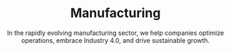 ---
layout: industry
title: Manufacturing
subtitle: "In the rapidly evolving manufacturing sector, we help companies optimize operations, embrace Industry 4.0, and drive sustainable growth."
intro: "At SLKone, we empower manufacturers to thrive in an era of rapid technological advancement and shifting global dynamics. Our expertise spans operational excellence, supply chain optimization, and digital transformation, enabling our clients to achieve operational efficiency, market responsiveness, and sustainable growth."
landscape-title: "The Manufacturing Landscape"
landscape-intro: "The manufacturing industry is experiencing significant transformation, driven by:"
landscape:
  - "Industry 4.0 and smart factory initiatives"
  - "Sustainability imperatives and circular economy concepts"
  - "Reshoring and supply chain resilience strategies"
  - "Customization demands and mass personalization trends"
  - "Workforce evolution and skills gap challenges"
landscape-conclusion: "These trends present both challenges and opportunities for manufacturers striving to maintain competitive advantage and operational excellence."
approach-title: "Our Approach"
approach-intro: "SLKone adopts a multifaceted approach to manufacturing challenges, integrating operational excellence with strategic foresight. Our framework encompasses:"
approach:
  - "Lean Manufacturing Principles: Eliminating waste and optimizing processes"
  - "Digital Transformation Roadmaps: Leveraging technology to enhance productivity"
  - "Supply Chain Optimization: Building resilient and agile supply networks"
  - "Talent Development Strategies: Bridging the skills gap and fostering innovation"
  - "Sustainability Integration: Embedding eco-friendly practices in operations"
why_choose:
  - "Comprehensive Expertise: Deep understanding of manufacturing processes and technologies."
  - "Innovative Solutions: Leveraging Industry 4.0 and smart technologies for modern manufacturing."
  - "Sustainable Practices: Implementing eco-friendly and circular economy strategies."
  - "Operational Excellence: Proven methodologies to enhance efficiency and reduce costs."
  - "Talent Development: Strategies to bridge the skills gap and foster a skilled workforce."
  - "Collaborative Approach: Working closely with your team to ensure tailored and effective solutions."
cta: "Ready to elevate your manufacturing operations? Contact SLKone today to learn how our specialized services can drive your operational excellence and sustainable growth."
---